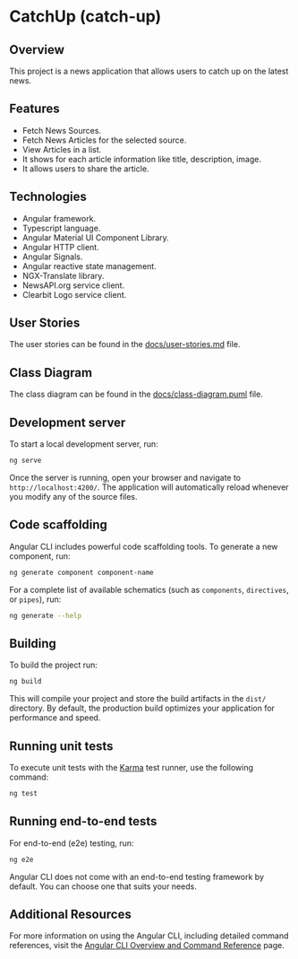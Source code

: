 # CatchUp (catch-up)

## Overview
This project is a news application that allows users to catch up on the latest news.

## Features
- Fetch News Sources.
- Fetch News Articles for the selected source.
- View Articles in a list.
- It shows for each article information like title, description, image.
- It allows users to share the article.

## Technologies
- Angular framework.
- Typescript language.
- Angular Material UI Component Library.
- Angular HTTP client.
- Angular Signals.
- Angular reactive state management.
- NGX-Translate library.
- NewsAPI.org service client.
- Clearbit Logo service client.

## User Stories
The user stories can be found in the [docs/user-stories.md](docs/user-stories.md) file.

## Class Diagram
The class diagram can be found in the [docs/class-diagram.puml](docs/class-diagram.puml) file.

## Development server

To start a local development server, run:

```bash
ng serve
```

Once the server is running, open your browser and navigate to `http://localhost:4200/`. The application will automatically reload whenever you modify any of the source files.

## Code scaffolding

Angular CLI includes powerful code scaffolding tools. To generate a new component, run:

```bash
ng generate component component-name
```

For a complete list of available schematics (such as `components`, `directives`, or `pipes`), run:

```bash
ng generate --help
```

## Building

To build the project run:

```bash
ng build
```

This will compile your project and store the build artifacts in the `dist/` directory. By default, the production build optimizes your application for performance and speed.

## Running unit tests

To execute unit tests with the [Karma](https://karma-runner.github.io) test runner, use the following command:

```bash
ng test
```

## Running end-to-end tests

For end-to-end (e2e) testing, run:

```bash
ng e2e
```

Angular CLI does not come with an end-to-end testing framework by default. You can choose one that suits your needs.

## Additional Resources

For more information on using the Angular CLI, including detailed command references, visit the [Angular CLI Overview and Command Reference](https://angular.dev/tools/cli) page.
